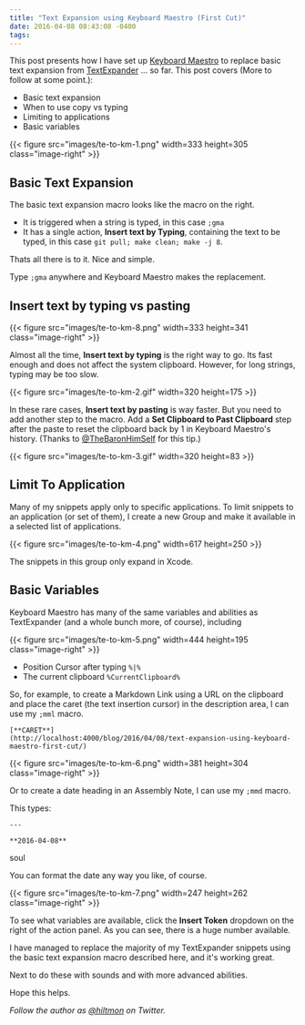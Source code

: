 ```yaml
---
title: "Text Expansion using Keyboard Maestro (First Cut)"
date: 2016-04-08 08:43:08 -0400
tags: 
---
```


This post presents how I have set up [Keyboard Maestro](http://www.keyboardmaestro.com/main/) to replace basic text expansion from [TextExpander](https://smilesoftware.com/textexpander) ... so far. This post covers <span class="light">(More to follow at some point.)</span>:

* Basic text expansion
* When to use copy vs typing
* Limiting to applications
* Basic variables


{{< figure src="images/te-to-km-1.png" width=333 height=305 class="image-right" >}}

## Basic Text Expansion

The basic text expansion macro looks like the macro on the right.

* It is triggered when a string is typed, in this case `;gma`
* It has a single action, **Insert text by Typing**, containing the text to be typed, in this case `git pull; make clean; make -j 8`.

Thats all there is to it. Nice and simple.

Type `;gma` anywhere and Keyboard Maestro makes the replacement.

## Insert text by typing vs pasting

{{< figure src="images/te-to-km-8.png" width=333 height=341 class="image-right" >}}

Almost all the time, **Insert text by typing** is the right way to go. Its fast enough and does not affect the system clipboard. However, for long strings, typing may be too slow.

{{< figure src="images/te-to-km-2.gif" width=320 height=175 >}}

In these rare cases, **Insert text by pasting** is way faster. But you need to add another step to the macro. Add a **Set Clipboard to Past Clipboard** step after the paste to reset the clipboard back by 1 in Keyboard Maestro's history. <span class="light">(Thanks to [@TheBaronHimSelf](https://twitter.com/TheBaronHimself) for this tip.)</span>

{{< figure src="images/te-to-km-3.gif" width=320 height=83 >}}

## Limit To Application

Many of my snippets apply only to specific applications. To limit snippets to an application (or set of them), I create a new Group and make it available in a selected list of applications.

{{< figure src="images/te-to-km-4.png" width=617 height=250 >}}

The snippets in this group only expand in Xcode.

## Basic Variables

Keyboard Maestro has many of the same variables and abilities as TextExpander (and a whole bunch more, of course), including

{{< figure src="images/te-to-km-5.png" width=444 height=195 class="image-right" >}}

* Position Cursor after typing `%|%`
* The current clipboard `%CurrentClipboard%`

So, for example, to create a Markdown Link using a URL on the clipboard and place the caret (the text insertion cursor) in the description area, I can use my `;mml` macro.

```
[**CARET**]
(http://localhost:4000/blog/2016/04/08/text-expansion-using-keyboard-maestro-first-cut/)
```


{{< figure src="images/te-to-km-6.png" width=381 height=304 class="image-right" >}}


Or to create a date heading in an Assembly Note, I can use my `;mmd` macro.

This types:

	---
	
	**2016-04-08**
soul
	
You can format the date any way you like, of course.

{{< figure src="images/te-to-km-7.png" width=247 height=262 class="image-right" >}}

To see what variables are available, click the **Insert Token** dropdown on the right of the action panel. As you can see, there is a huge number available.

I have managed to replace the majority of my TextExpander snippets using the basic text expansion macro described here, and it's working great.

<span class="light">Next to do these with sounds and with more advanced abilities.</span>

Hope this helps.

*Follow the author as [@hiltmon](https://twitter.com/hiltmon) on Twitter.*
